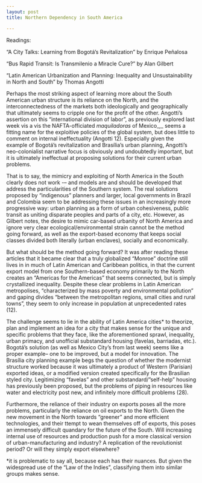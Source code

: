 ```yaml
---
layout: post
title: Northern Dependency in South America

---
```

Readings:

“A City Talks: Learning from Bogotá’s Revitalization” by Enrique Peñalosa

“Bus Rapid Transit: Is Transmilenio a Miracle Cure?” by Alan Gilbert

“Latin American Urbanization and Planning: Inequality and Unsustainability in North and South” by Thomas Angotti

Perhaps the most striking aspect of learning more about the South American urban structure is its reliance on the North, and the interconnectedness of the markets both ideologically and geographically that ultimately seems to cripple one for the profit of the other. Angotti’s assertion on this “international division of labor”, as previously explored last week vis a vis the NAFTA-officiated _maquiladoras_ of Mexico_,_ seems a fitting name for the exploitive policies of the global system, but does little to comment on internal ineffectuality (Angotti 12). Especially given the example of Bogotá’s revitalization and Brasília’s urban planning, Angotti’s neo-colonialist narrative focus is obviously and undoubtedly important, but it is ultimately ineffectual at proposing solutions for their current urban problems.

That is to say, the mimicry and exploiting of North America in the South clearly does not work -– and models are and should be developed that address the particularities of the Southern system. The real solutions proposed by “indigenous” planners and larger, local governments in Brazil and Colombia seem to be addressing these issues in an increasingly more progressive way: urban planning as a form of urban cohesiveness, public transit as uniting disparate peoples and parts of a city, etc. However, as Gilbert notes, the desire to mimic car-based urbanity of North America and ignore very clear ecological/environmental strain cannot be the method going forward, as well as the export-based economy that keeps social classes divided both literally (urban enclaves), socially and economically.

But what should be the method going forward? It was after reading these articles that it became clear that a truly globalized “Monroe” doctrine still lives in in much of Latin American and Caribbean politics, in that the current export model from one Southern-based economy primarily to the North creates an “Americas for the Americas” that seems connected, but is simply crystallized inequality. Despite these clear problems in Latin American metropolises, “characterized by mass poverty and environmental pollution” and gaping divides “between the metropolitan regions, small cities and rural towns”, they seem to only increase in population at unprecedented rates (12).

The challenge seems to lie in the ability of Latin America cities* to theorize, plan and implement an idea for a city that makes sense for the unique and specific problems that they face, like the aforementioned sprawl, inequality, urban primacy, and unofficial substandard housing (favelas, barriadas, etc.). Bogotá’s solution (as well as Mexico City’s from last week) seems like a proper example– one to be improved, but a model for innovation. The Brasília city planning example begs the question of whether the modernist structure worked because it was ultimately a product of Western (Parisian) exported ideas, or a modified version created specifically for the Brasilian styled city. Legitimizing “favelas” and other substandard/”self-help” housing has previously been proposed, but the problems of piping in resources like water and electricity post new, and infinitely more difficult problems (28).

Furthermore, the reliance of their industry on exports poses all the more problems, particularly the reliance on oil exports to the North. Given the new movement in the North towards “greener” and more efficient technologies, and their ttempt to wean themselves off of exports, this poses an immensely difficult quandary for the future of the South. Will increasing internal use of resources and production push for a more classical version of urban-manufacturing and industry? A replication of the revolutionist period? Or will they simply export elsewhere?

\*it is problematic to say all, because each has their nuances. But given the widespread use of the “Law of the Indies”, classifying them into similar groups makes sense.